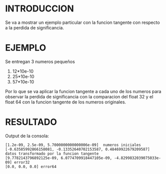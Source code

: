 INTRODUCCION
=====

Se va a mostrar un ejemplo particular con la funcion tangente con respecto a la perdida de significancia.

EJEMPLO
========

Se entregan 3 numeros pequeños 
1) 12*10e-10
2) 25*10e-10
3) 57*10e-10

Por lo que se va aplicar la funcion tangente a cada uno de los numeros para observar la perdida de significancia con la comparacion del float 32 y el float 64 con la funcion tangente de los numeros originales.


RESULTADO
======


Output de la consola:

```
[1.2e-09, 2.5e-09, 5.7000000000000006e-09]  numeros iniciales 
[-0.63585992866158081, -0.13352640702153587, 0.48469922679209587] datos transformado por la funcion tangente
[9.7782143796892125e-09, 6.0774709918447105e-09, -4.8299832039075033e-09] error32
[0.0, 0.0, 0.0] error64
```



